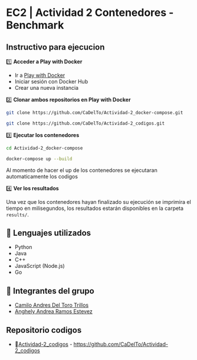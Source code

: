 # EC2 | Actividad 2 Contenedores - Benchmark

## Instructivo para ejecucion

1️⃣ **Acceder a Play with Docker**  
   - Ir a [Play with Docker](https://labs.play-with-docker.com/)  
   - Iniciar sesión con Docker Hub  
   - Crear una nueva instancia  

2️⃣ **Clonar ambos repositorios en Play with Docker**  
   ```bash
   git clone https://github.com/CaDelTo/Actividad-2_docker-compose.git
   ```
   ```bash
   git clone https://github.com/CaDelTo/Actividad-2_codigos.git
   ```

3️⃣ **Ejecutar los contenedores**

   ```bash
   cd Actividad-2_docker-compose
   ```
   ```bash
   docker-compose up --build   
   ```
   Al momento de hacer el up de los contenedores se ejecutaran automaticamente los codigos

4️⃣ **Ver los resultados**
   
   Una vez que los contenedores hayan finalizado su ejecución se imprimira el tiempo en milisegundos, los resultados estarán disponibles en la carpeta `results/`.

## 📌 Lenguajes utilizados
- Python
- Java
- C++
- JavaScript (Node.js)
- Go
## 📌 **Integrantes del grupo**

- [Camilo Andres Del Toro Trillos](https://github.com/CaDelTo)
- [Anghely Andrea Ramos Estevez](https://github.com/Angeramos)

## Repositorio codigos

 - 📂[Actividad-2_codigos](https://github.com/CaDelTo/Actividad-2_codigos) - https://github.com/CaDelTo/Actividad-2_codigos



    